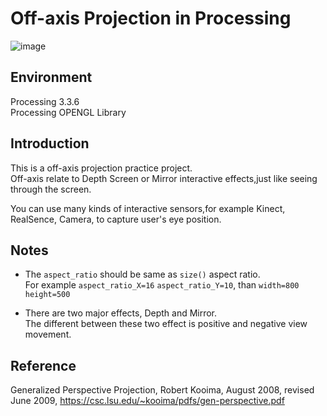 # Off-axis Projection in Processing


![image](https://github.com/fredy0219/Off-axis-Projection-on-Processing/blob/master/off-axis.gif)

## Environment

Processing 3.3.6<br>
Processing OPENGL Library

## Introduction

This is a off-axis projection practice project.<br>
Off-axis relate to Depth Screen or Mirror interactive effects,just like seeing through the screen.<br>

You can use many kinds of interactive sensors,for example Kinect, RealSence, Camera, to capture user's eye position.

## Notes

* The `aspect_ratio` should be same as `size()` aspect ratio.<br>
For example `aspect_ratio_X=16` `aspect_ratio_Y=10`, than `width=800` `height=500`

* There are two major effects, Depth and Mirror.<br>
The different between these two effect is positive and negative view movement.

## Reference

Generalized Perspective Projection, Robert Kooima, August 2008, revised June 2009, https://csc.lsu.edu/~kooima/pdfs/gen-perspective.pdf
